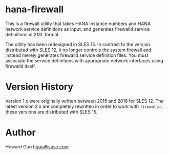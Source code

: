 # hana-firewall
This is a firewall utility that takes HANA instance numbers and HANA network service definitions as input, and generates firewalld service definitions in XML format.

The utility has been redesigned in SLES 15. In contrast to the version distributed with SLES 12, it no longer controls the system firewall and instead merely generates firewalld service definition files. You must associate the service definitions with appropriate network interfaces using firewalld itself.

# Version History
Version 1.x were originally written between 2015 and 2016 for SLES 12. The latest version 2.x are completely rewritten in order to work with `firewalld`, these versions are distributed with SLES 15.

# Author
Howard Guo <hguo@suse.com>
